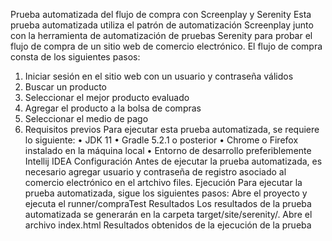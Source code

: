 Prueba automatizada del flujo de compra con Screenplay y Serenity
Esta prueba automatizada utiliza el patrón de automatización Screenplay junto con la herramienta de automatización de pruebas Serenity para probar el flujo de compra de un sitio web de comercio electrónico.
El flujo de compra consta de los siguientes pasos:

1.	Iniciar sesión en el sitio web con un usuario y contraseña válidos
2.	Buscar un producto
3.	Seleccionar el mejor producto evaluado
4.	Agregar el producto a la bolsa de compras
5.	Seleccionar el medio de pago
6.	Requisitos previos
Para ejecutar esta prueba automatizada, se requiere lo siguiente:
•	JDK 11
•	Gradle 5.2.1 o posterior
•	Chrome o Firefox instalado en la máquina local
•	Entorno de desarrollo preferiblemente Intellij IDEA
Configuración
Antes de ejecutar la prueba automatizada, es necesario agregar usuario y contraseña de registro asociado al comercio electrónico en el artchivo files.
Ejecución
Para ejecutar la prueba automatizada, sigue los siguientes pasos:
Abre el proyecto y ejecuta el runner/compraTest
Resultados
Los resultados de la prueba automatizada se generarán en la carpeta target/site/serenity/. Abre el archivo index.html
Resultados obtenidos de la ejecución de la prueba

